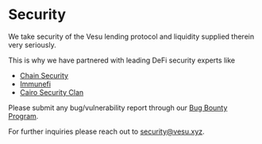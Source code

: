 
# Security

We take security of the Vesu lending protocol and liquidity supplied therein very seriously.

This is why we have partnered with leading DeFi security experts like

- [Chain Security](https://www.chainsecurity.com)
- [Immunefi](https://immunefi.com)
- [Cairo Security Clan](https://cairosecurityclan.com)

Please submit any bug/vulnerability report through our [Bug Bounty Program](https://immunefi.com).

For further inquiries please reach out to [security@vesu.xyz](mailto:security@vesu.xyz).
